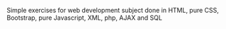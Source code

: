 Simple exercises for web development subject done in HTML, pure CSS, Bootstrap, pure Javascript, XML, php, AJAX and SQL
